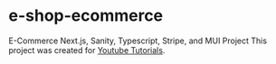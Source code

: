 # e-shop-ecommerce

E-Commerce Next.js, Sanity, Typescript, Stripe, and MUI Project
This project was created for [Youtube Tutorials](https://www.youtube.com/watch?v=yoo2A8T6pOU&list=PLufbXXGswL_qXDPj5d-WcDDEI7tpmhGsc).
